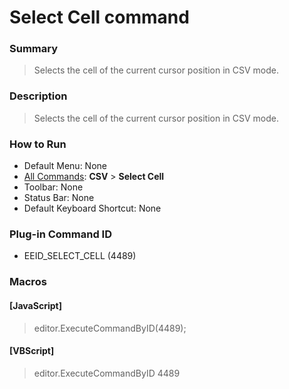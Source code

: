# Select Cell command

### Summary

> Selects the cell of the current cursor position in CSV mode.

### Description

> Selects the cell of the current cursor position in CSV mode.

### How to Run

- Default Menu: None
- [All Commands](../tools/all_commands): **CSV** \> **Select Cell**
- Toolbar: None
- Status Bar: None
- Default Keyboard Shortcut: None

### Plug-in Command ID

- EEID\_SELECT\_CELL (4489)

### Macros

#### \[JavaScript\]

> editor.ExecuteCommandByID(4489);

#### \[VBScript\]

> editor.ExecuteCommandByID 4489
